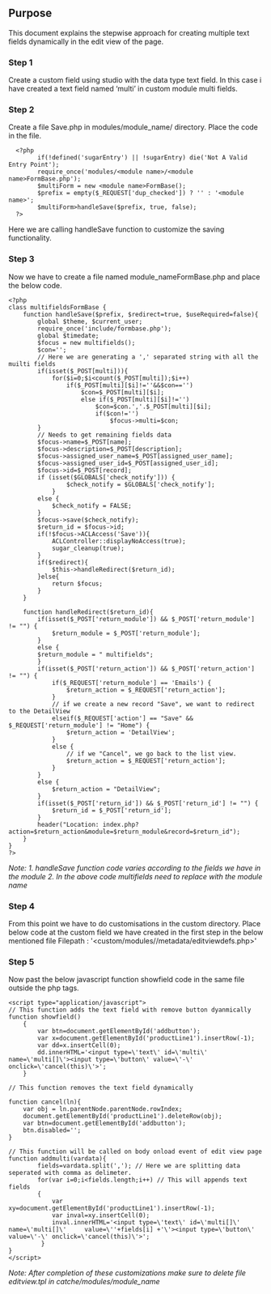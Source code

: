 ## Purpose
This document explains the stepwise approach for creating multiple text fields dynamically in the edit view of the page. 

### Step 1
Create a custom field using studio with the data type text field. In this case i have created a text field named ‘multi’ in custom module multi fields.

### Step 2
Create a file Save.php in modules/module_name/ directory. Place the code in the file.

```
  <?php 
        if(!defined('sugarEntry') || !sugarEntry) die('Not A Valid Entry Point');
        require_once('modules/<module name>/<module name>FormBase.php');
        $multiForm = new <module name>FormBase();
        $prefix = empty($_REQUEST['dup_checked']) ? '' : '<module name>';
        $multiForm>handleSave($prefix, true, false);
  ?>
```
Here we are calling handleSave function to customize the saving functionality.

### Step 3
Now we have to create a file named module_nameFormBase.php and place the below code.
```
<?php
class multifieldsFormBase {
    function handleSave($prefix, $redirect=true, $useRequired=false){
        global $theme, $current_user;
        require_once('include/formbase.php');
        global $timedate;
        $focus = new multifields();
        $con='';
        // Here we are generating a ',' separated string with all the muilti fields
        if(isset($_POST[multi])){
            for($i=0;$i<count($_POST[multi]);$i++)
                if($_POST[multi][$i]!=''&&$con=='')
                    $con=$_POST[multi][$i];
                    else if($_POST[multi][$i]!='')
                        $con=$con.','.$_POST[multi][$i];
                        if($con!='')
                            $focus->multi=$con;
        }
        // Needs to get remaining fields data
        $focus->name=$_POST[name];
        $focus->description=$_POST[description];
        $focus->assigned_user_name=$_POST[assigned_user_name];
        $focus->assigned_user_id=$_POST[assigned_user_id];
        $focus->id=$_POST[record];
        if (isset($GLOBALS['check_notify'])) {
                $check_notify = $GLOBALS['check_notify'];
            }
        else {
            $check_notify = FALSE;
        }
        $focus->save($check_notify);
        $return_id = $focus->id;
        if(!$focus->ACLAccess('Save')){
            ACLController::displayNoAccess(true);
            sugar_cleanup(true);
        }
        if($redirect){
            $this->handleRedirect($return_id);
        }else{
            return $focus;
        }
    }

    function handleRedirect($return_id){
        if(isset($_POST['return_module']) && $_POST['return_module'] != "") {
        	$return_module = $_POST['return_module'];
        }
        else {
        $return_module = " multifields";
        }
        if(isset($_POST['return_action']) && $_POST['return_action'] != "") {
            if($_REQUEST['return_module'] == 'Emails') {
                $return_action = $_REQUEST['return_action'];
            }
	        // if we create a new record "Save", we want to redirect to the DetailView
	        elseif($_REQUEST['action'] == "Save" && $_REQUEST['return_module'] != "Home") {
	            $return_action = 'DetailView';
	        }
	        else {
	            // if we "Cancel", we go back to the list view.
	            $return_action = $_REQUEST['return_action'];
	        }
        }
        else {
        	$return_action = "DetailView";
        }
        if(isset($_POST['return_id']) && $_POST['return_id'] != "") {
        	$return_id = $_POST['return_id'];
        }
        header("Location: index.php?action=$return_action&module=$return_module&record=$return_id");
    }
}
?>
```
*Note: 
       1. handleSave function code varies according to the fields we have in the module
       2. In the above code multifields need to replace with the module name*

### Step 4
From this point we have to do customisations in the custom directory. Place below code at the custom field we have created in the first step in the below mentioned file
Filepath : '<custom/modules/<module name>/metadata/editviewdefs.php>'

### Step 5
Now past the below javascript function showfield code in the same file outside the php tags.

```
<script type="application/javascript">
// This function adds the text field with remove button dyanmically
function showfield()
	{
    	var btn=document.getElementById('addbutton');
    	var x=document.getElementById('productLine1').insertRow(-1);
    	var dd=x.insertCell(0);
    	dd.innerHTML='<input type=\'text\' id=\'multi\' name=\'multi[]\'><input type=\'button\' value=\'-\' onclick=\'cancel(this)\'>';
	}

// This function removes the text field dynamically

function cancel(ln){
	var obj = ln.parentNode.parentNode.rowIndex;
	document.getElementById('productLine1').deleteRow(obj);
	var btn=document.getElementById('addbutton');
	btn.disabled='';
}

// This function will be called on body onload event of edit view page
function addmulti(vardata){
    	fields=vardata.split(','); // Here we are splitting data seperated with comma as delimeter.
   		for(var i=0;i<fields.length;i++) // This will appends text fields 
   		{
   			var xy=document.getElementById('productLine1').insertRow(-1);
   			var inval=xy.insertCell(0);
   			inval.innerHTML='<input type=\'text\' id=\'multi[]\' name=\'multi[]\'     value=\''+fields[i] +'\'><input type=\'button\' value=\'-\' onclick=\'cancel(this)\'>';   	 
   		 }
}    
</script>

```
*Note: After completion of these customizations make sure to delete file editview.tpl in catche/modules/module_name*
